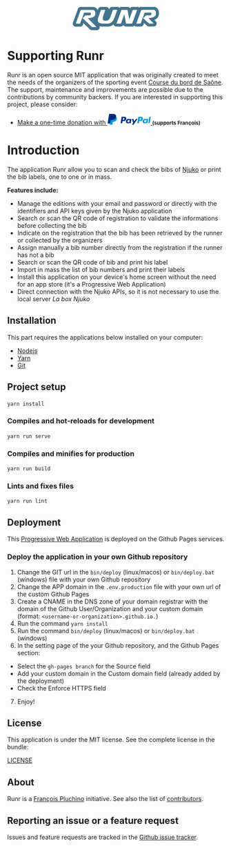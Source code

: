 <p align="center">
  <a href="https://runr.pro" target="_blank">
    <img width="200" height="54" src="src/assets/img/logo.svg">
  </a>
</p>

Supporting Runr
===============

Runr is an open source MIT application that was originally created to meet the needs of the organizers of the
sporting event [Course du bord de Saône](https://courseduborddesaone.fr). The support, maintenance and
improvements are possible due to the contributions by community backers. If you are interested in supporting
this project, please consider:

<ul>
  <li>
    <a href="https://paypal.me/francoispluchino">
      Make a one-time donation with
      <img width="100" height="25" src="src/assets/img/logo-paypal.svg">
    </a>
    <strong><small>(supports François)</small></strong>
  </li>
</ul>

Introduction
============

The application Runr allow you to scan and check the bibs of [Njuko](https://njuko.com) or print the bib labels,
one to one or in mass.

**Features include:**

- Manage the editions with your email and password or directly with the identifiers and API keys given
  by the Njuko application
- Search or scan the QR code of registration to validate the informations before collecting the bib
- Indicate on the registration that the bib has been retrieved by the runner or collected by the organizers
- Assign manually a bib number directly from the registration if the runner has not a bib
- Search or scan the QR code of bib and print his label
- Import in mass the list of bib numbers and print their labels
- Install this application on your device's home screen without the need for an app store
  (it's a Progressive Web Application)
- Direct connection with the Njuko APIs, so it is not necessary to use the local server *La box Njuko*

Installation
------------

This part requires the applications below installed on your computer:
- [Nodejs](https://nodejs.org)
- [Yarn](https://yarnpkg.com)
- [Git](https://git-scm.com)

## Project setup
```
yarn install
```

### Compiles and hot-reloads for development
```
yarn run serve
```

### Compiles and minifies for production
```
yarn run build
```

### Lints and fixes files
```
yarn run lint
```

Deployment
----------

This [Progressive Web Application](https://app.runr.pro) is deployed on the Github Pages services.

### Deploy the application in your own Github repository

1. Change the GIT url in the `bin/deploy` (linux/macos) or `bin/deploy.bat` (windows) file with your own
   Github repository
2. Change the APP domain in the `.env.production` file with your own url of the custom Github Pages
3. Create a CNAME in the DNS zone of your domain registrar with the domain of the Github User/Organization
   and your custom domain (format: `<username-or-organization>.github.io.`)
4. Run the command `yarn install`
5. Run the command `bin/deploy` (linux/macos) or `bin/deploy.bat` (windows)
6. In the setting page of the your Github repository, and the Github Pages section:
  - Select the `gh-pages branch` for the Source field
  - Add your custom domain in the Custom domain field (already added by the deployment)
  - Check the Enforce HTTPS field
7. Enjoy!

License
-------

This application is under the MIT license. See the complete license in the bundle:

[LICENSE](LICENSE)

About
-----

Runr is a [François Pluchino](https://github.com/francoispluchino) initiative.
See also the list of [contributors](https://github.com/fxpio/runr/graphs/contributors).

Reporting an issue or a feature request
---------------------------------------

Issues and feature requests are tracked in the [Github issue tracker](https://github.com/fxpio/runr/issues).
